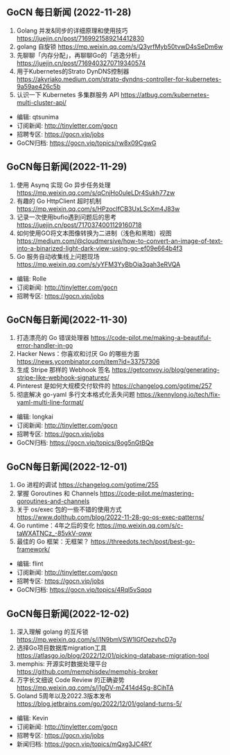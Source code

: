 ## GoCN 每日新闻 (2022-11-28)

1. Golang 并发&同步的详细原理和使用技巧 https://juejin.cn/post/7169921589214412830
2. golang 自旋锁 https://mp.weixin.qq.com/s/Q3yrfMyb50tvwD4sSeDm6w
3. 先聊聊「内存分配」，再聊聊Go的「逃逸分析」 https://juejin.cn/post/7169403270719340574
4. 用于Kubernetes的Strato DynDNS控制器 https://akyriako.medium.com/strato-dyndns-controller-for-kubernetes-9a59ae426c5b
5. 认识一下 Kubernetes 多集群服务 API https://atbug.com/kubernetes-multi-cluster-api/

- 编辑: qtsunima
- 订阅新闻: http://tinyletter.com/gocn
- 招聘专区: https://gocn.vip/jobs
- GoCN归档: https://gocn.vip/topics/rw8x09CgwG


## GoCN每日新闻(2022-11-29)

1. 使用 Asynq 实现 Go 异步任务处理 https://mp.weixin.qq.com/s/qCnjHo0uleLDr4Sukh77zw
2. 有趣的 Go HttpClient 超时机制 https://mp.weixin.qq.com/s/HPzoclfCB3UxLScXm4J83w
3. 记录一次使用bufio遇到问题后的思考 https://juejin.cn/post/7170374001129160718
4. 如何使用GO将文本图像转换为二进制（浅色和黑暗）视图 https://medium.com/@cloudmersive/how-to-convert-an-image-of-text-into-a-binarized-light-dark-view-using-go-ef09e664b4f3
5. Go 服务自动收集线上问题现场 https://mp.weixin.qq.com/s/yYFM3YyBbOia3qah3eRVQA

- 编辑: Rolle
- 订阅新闻: http://tinyletter.com/gocn
- 招聘专区: https://gocn.vip/jobs


## GoCN每日新闻(2022-11-30)

1. 打造漂亮的 Go 错误处理器 https://code-pilot.me/making-a-beautiful-error-handler-in-go
2. Hacker News：你喜欢和讨厌 Go 的哪些方面 https://news.ycombinator.com/item?id=33757306
3. 生成 Stripe 那样的 Webhook 签名 https://getconvoy.io/blog/generating-stripe-like-webhook-signatures/
4. Pinterest 是如何大规模交付软件的 https://changelog.com/gotime/257
5. 彻底解决 go-yaml 多行文本格式化丢失问题 https://kennylong.io/tech/fix-yaml-multi-line-format/

- 编辑: longkai
- 订阅新闻: http://tinyletter.com/gocn
- 招聘专区: https://gocn.vip/jobs
- GoCN归档: https://gocn.vip/topics/8og5nGtBQe

## GoCN每日新闻(2022-12-01)

1. Go 进程的调试 https://changelog.com/gotime/255
2. 掌握 Goroutines 和 Channels https://code-pilot.me/mastering-goroutines-and-channels
3. 关于 os/exec 包的一些不错的使用方式 https://www.dolthub.com/blog/2022-11-28-go-os-exec-patterns/
4. Go runtime：4年之后的变化 https://mp.weixin.qq.com/s/c-taWXATNCz_-85vkV-oww
5. 最佳的 Go 框架：无框架？ https://threedots.tech/post/best-go-framework/

- 编辑: flint
- 订阅新闻: http://tinyletter.com/gocn
- 招聘专区: https://gocn.vip/jobs
- GoCN归档: https://gocn.vip/topics/4Rql5vSqoq

## GoCN每日新闻(2022-12-02)

1. 深入理解 golang 的互斥锁 https://mp.weixin.qq.com/s/i1N9bmVSW1lGfOezvhcD7g
2. 选择Go项目数据库migration工具 https://atlasgo.io/blog/2022/12/01/picking-database-migration-tool
3. memphis: 开源实时数据处理平台 https://github.com/memphisdev/memphis-broker
4. 万字长文细说 Code Review 的正确姿势 https://mp.weixin.qq.com/s/j1gDV-mZ414d4Sg-8CihTA
5. Goland 5周年以及2022.3版本发布 https://blog.jetbrains.com/go/2022/12/01/goland-turns-5/

* 编辑: Kevin
* 订阅新闻: http://tinyletter.com/gocn
* 招聘专区: https://gocn.vip/jobs
* 新闻归档: https://gocn.vip/topics/mQxg3JC4RY
